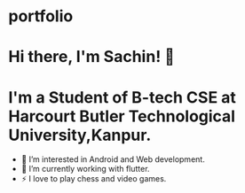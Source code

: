 # portfolio
# Hi there, I'm Sachin! 👋
# I'm a Student of B-tech CSE at Harcourt Butler Technological University,Kanpur.
- 👀 I’m interested in Android and Web development.
- 🌱 I’m currently working with flutter.
- ⚡ I love to play chess and video games.

